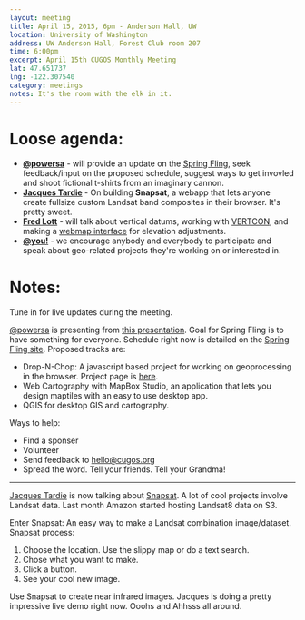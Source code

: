 ```yaml
---
layout: meeting
title: April 15, 2015, 6pm - Anderson Hall, UW
location: University of Washington
address: UW Anderson Hall, Forest Club room 207
time: 6:00pm
excerpt: April 15th CUGOS Monthly Meeting
lat: 47.651737
lng: -122.307540
category: meetings
notes: It's the room with the elk in it.
---
```


Loose agenda:
=============

- **[@powersa](https://github.com/powersa)** - will provide an update on the [Spring Fling](http://cugos.org/2015-spring-fling/), seek feedback/input on the proposed schedule, suggest ways to get invovled and shoot fictional t-shirts from an imaginary cannon.
- **[Jacques Tardie](https://twitter.com/jqtrde)** - On building **Snapsat**, a webapp that lets anyone create fullsize custom Landsat band composites in their browser. It's pretty sweet.
- **[Fred Lott](https://github.com/flott)** - will talk about vertical datums, working with [VERTCON](http://www.ngs.noaa.gov/TOOLS/Vertcon/vertcon.html), and making a [webmap interface](https://github.com/flott/vertcon-web) for elevation adjustments.
- **[@you!](http://github.com/cugos/cugos.github.com)** - we encourage anybody and everybody to participate and speak about geo-related projects they're working on or interested in.

Notes:
======

Tune in for live updates during the meeting.

[@powersa](https://github.com/powersa) is presenting from [this presentation](https://powersa.github.io/spring-fling-2015-plan/#/2). Goal for Spring Fling is to have something for everyone. Schedule right now is detailed on the [Spring Fling site](http://cugos.org/2015-spring-fling/).  Proposed tracks are:

  * Drop-N-Chop: A javascript based project for working on geoprocessing in the browser. Project page is [here](https://github.com/cugos/drop-n-chop).
  * Web Cartography with MapBox Studio, an application that lets you design maptiles with an easy to use desktop app.
  * QGIS for desktop GIS and cartography.

Ways to help:

  * Find a sponser
  * Volunteer
  * Send feedback to hello@cugos.org
  * Spread the word. Tell your friends. Tell your Grandma!
  

--------------------------------------------

[Jacques Tardie](https://twitter.com/jqtrde) is now talking about [Snapsat](http://snapsat.org/).  A lot of cool projects involve Landsat data.  Last month Amazon started hosting Landsat8 data on S3. 

Enter Snapsat: An easy way to make a Landsat combination image/dataset. 
Snapsat process:
  1. Choose the location. Use the slippy map or do a text search.
  2. Chose what you want to make.
  3. Click a button.
  4. See your cool new image.

Use Snapsat to create near infrared images. 
Jacques is doing a pretty impressive live demo right now. Ooohs and Ahhsss all around.
